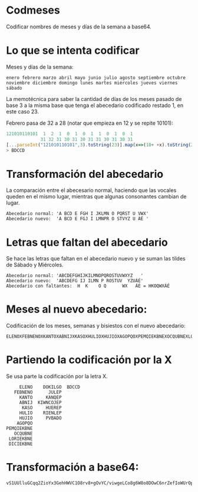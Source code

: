 # Codmeses
Codificar nombres de meses y días de la semana a base64.

# Lo que se intenta codificar
Meses y días de la semana:
```
enero febrero marzo abril mayo junio julio agosto septiembre octubre noviembre diciembre domingo lunes martes miércoles jueves viernes sábado
```
La memotécnica para saber la cantidad de días de los meses pasado de base 3 a la misma base que tenga el abecedario codificado restado 1, en este caso 23.

Febrero pasa de 32 a 28 (notar que empieza en 12 y se repite 10101):
```js
121010110101  1  2  1  0  1  0  1  1  0  1  0  1
             31 32 31 30 31 30 31 31 30 31 30 31
[...parseInt("121010110101",3).toString(23)].map(x=>(10+ +x).toString(23)).join("").toUpperCase()
> BDCCD
```

# Transformación del abecedario
La comparación entre el abecesario normal, haciendo que las vocales queden en el mismo lugar, mientras que algunas consonantes cambian de lugar.
```
Abecedario normal: 'A BCD E FGH I JKLMN O PQRST U VWX'
Abecedario nuevo:  'A BCD E FGJ I LMNPR O STVYZ U ÁÉ '
```
# Letras que faltan del abecedario

Se hace las letras que faltan en el abecedario nuevo y se suman las tildes de Sábado y Miércoles.
```
Abecedario normal: 'ABCDEFGHIJKILMNOPQROSTUVWXYZ   '
Abecedario nuevo:  'ABCDEFG IJ ILMN P ROSTUV  YZUÁÉ'
Abecedario con faltantes:  H  K    O Q      WX   ÁÉ = HKOQWXÁÉ
```

# Meses al nuevo abecedario:
Codificación de los meses, semanas y bisiestos con el nuevo abecedario:
```
ELENOXFEBNENOXKANTOXABNIJXKASOXHULIOXHUJIOXAGOPQOXPEMQIEKBNEXOCQUBNEXLORIEKBNEXDICIEKBNEXDOKILGOXJULEPXKANQEPXKIWNCOJEPXHUEREPXRIENLEPXPVBADOXBDCCD
```
# Partiendo la codificación por la X
Se usa parte la codificación por la letra X.
```
     ELENO    DOKILGO  BDCCD
   FEBNENO      JULEP
     KANTO     KANQEP
     ABNIJ  KIWNCOJEP
      KASO     HUEREP
     HULIO    RIENLEP
     HUJIO     PVBADO
    AGOPQO
PEMQIEKBNE
   OCQUBNE
 LORIEKBNE
 DICIEKBNE
```

# Transformación a base64:
```
vS1UUlluGCqq2ZioYx3GehHWVC1O8rv8+gOvYC/viwgeLCo8g6W8o8DOwC6nrZefIoWUrOpTmr3Lnw6x4dQIBkZl+5lwd71J0jBEsp4qXbw2iDaz
```
